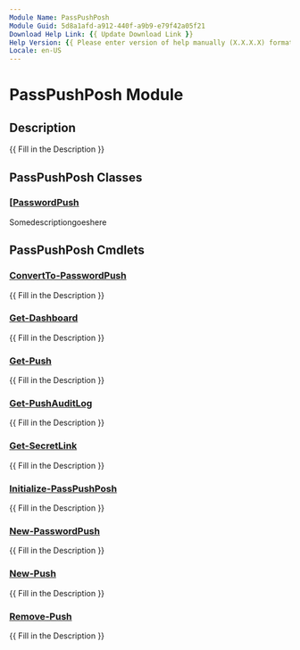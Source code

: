 ```yaml
---
Module Name: PassPushPosh
Module Guid: 5d8a1afd-a912-440f-a9b9-e79f42a05f21
Download Help Link: {{ Update Download Link }}
Help Version: {{ Please enter version of help manually (X.X.X.X) format }}
Locale: en-US
---
```


# PassPushPosh Module

## Description

{{ Fill in the Description }}

## PassPushPosh Classes

### [[PasswordPush](Public/Classes/PasswordPush.md)

Somedescriptiongoeshere

## PassPushPosh Cmdlets

### [ConvertTo-PasswordPush](ConvertTo-PasswordPush.md)

{{ Fill in the Description }}

### [Get-Dashboard](Get-Dashboard.md)

{{ Fill in the Description }}

### [Get-Push](Get-Push.md)

{{ Fill in the Description }}

### [Get-PushAuditLog](Get-PushAuditLog.md)

{{ Fill in the Description }}

### [Get-SecretLink](Get-SecretLink.md)

{{ Fill in the Description }}

### [Initialize-PassPushPosh](Initialize-PassPushPosh.md)

{{ Fill in the Description }}

### [New-PasswordPush](New-PasswordPush.md)

{{ Fill in the Description }}

### [New-Push](New-Push.md)

{{ Fill in the Description }}

### [Remove-Push](Remove-Push.md)

{{ Fill in the Description }}
